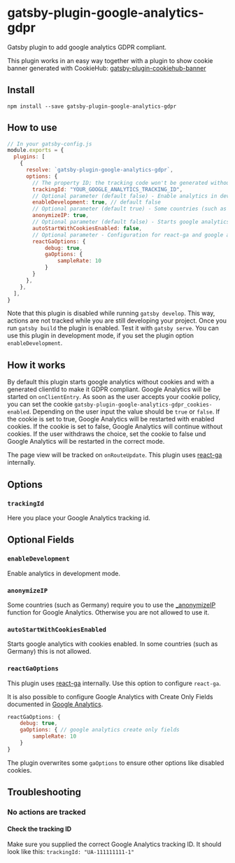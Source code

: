 # gatsby-plugin-google-analytics-gdpr

Gatsby plugin to add google analytics GDPR compliant.

This plugin works in an easy way together with a plugin to show cookie banner generated with CookieHub: [gatsby-plugin-cookiehub-banner](https://github.com/VirtualFox0/gatsby-plugin-cookiehub-banner)

## Install

`npm install --save gatsby-plugin-google-analytics-gdpr`

## How to use

```javascript
// In your gatsby-config.js
module.exports = {
  plugins: [
    {
      resolve: `gatsby-plugin-google-analytics-gdpr`,
      options: {
        // The property ID; the tracking code won't be generated without it.
        trackingId: "YOUR_GOOGLE_ANALYTICS_TRACKING_ID", 
        // Optional parameter (default false) - Enable analytics in development mode.
        enableDevelopment: true, // default false
        // Optional parameter (default true) - Some countries (such as Germany) require you to use the _anonymizeIP function for Google Analytics. Otherwise you are not allowed to use it.
        anonymizeIP: true,
        // Optional parameter (default false) - Starts google analytics with cookies enabled. In some countries (such as Germany) this is not allowed.
        autoStartWithCookiesEnabled: false, 
        // Optional parameter - Configuration for react-ga and google analytics 
        reactGaOptions: {
            debug: true,
            gaOptions: {
                sampleRate: 10
            }
        }
      },
    },
  ],
}
```
Note that this plugin is disabled while running `gatsby develop`. This way, actions are not tracked while you are still developing your project. Once you run `gatsby build` the plugin is enabled. Test it with `gatsby serve`.
You can use this plugin in development mode, if you set the plugin option `enableDevelopment`.

## How it works
By default this plugin starts google analytics without cookies and with a generated clientId to make it GDPR compliant. Google Analytics will be started on `onClientEntry`.
As soon as the user accepts your cookie policy, you can set the cookie `gatsby-plugin-google-analytics-gdpr_cookies-enabled`.
Depending on the user input the value should be `true` or `false`. 
If the cookie is set to true, Google Analytics will be restarted with enabled cookies. 
If the cookie is set to false, Google Analytics will continue without cookies.
If the user withdraws the choice, set the cookie to false und Google Analytics will be restarted in the correct mode.

The page view will be tracked on `onRouteUpdate`.
This plugin uses [react-ga](https://github.com/react-ga/react-ga) internally.

## Options

### `trackingId`

Here you place your Google Analytics tracking id.

## Optional Fields

### `enableDevelopment`

Enable analytics in development mode.

### `anonymizeIP`

Some countries (such as Germany) require you to use the
[\_anonymizeIP](https://support.google.com/analytics/answer/2763052) function for
Google Analytics. Otherwise you are not allowed to use it. 

### `autoStartWithCookiesEnabled`

Starts google analytics with cookies enabled. In some countries (such as Germany) this is not allowed.

### `reactGaOptions`

This plugin uses [react-ga](https://github.com/react-ga/react-ga) internally. Use this option to configure `react-ga`.

It is also possible to configure Google Analytics with Create Only Fields documented in [Google Analytics](https://developers.google.com/analytics/devguides/collection/analyticsjs/field-reference#create). 

```javascript
reactGaOptions: {
    debug: true,
    gaOptions: { // google analytics create only fields
        sampleRate: 10
    }
}
```

The plugin overwrites some `gaOptions` to ensure other options like disabled cookies.

## Troubleshooting

### No actions are tracked

#### Check the tracking ID

Make sure you supplied the correct Google Analytics tracking ID. It should look like this: `trackingId: "UA-111111111-1"`